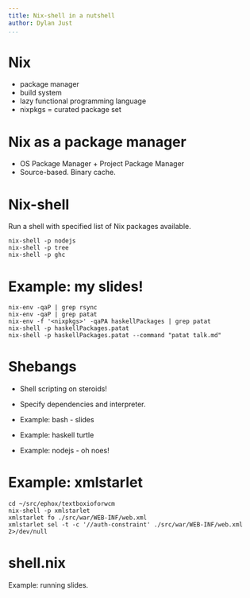 ```yaml
---
title: Nix-shell in a nutshell
author: Dylan Just
...
```


#  

# Nix

- package manager
- build system
- lazy functional programming language
- nixpkgs = curated package set

# Nix as a package manager

- OS Package Manager + Project Package Manager
- Source-based. Binary cache.

# Nix-shell

Run a shell with specified list of Nix packages available.

```
nix-shell -p nodejs
nix-shell -p tree 
nix-shell -p ghc

```

# Example: my slides!

```
nix-env -qaP | grep rsync
nix-env -qaP | grep patat
nix-env -f '<nixpkgs>' -qaPA haskellPackages | grep patat
nix-shell -p haskellPackages.patat
nix-shell -p haskellPackages.patat --command "patat talk.md"
```

# Shebangs

- Shell scripting on steroids!
- Specify dependencies and interpreter.

- Example: bash - slides 
- Example: haskell turtle
- Example: nodejs - oh noes!


# Example: xmlstarlet

```
cd ~/src/ephox/textboxioforwcm
nix-shell -p xmlstarlet
xmlstarlet fo ./src/war/WEB-INF/web.xml
xmlstarlet sel -t -c '//auth-constraint' ./src/war/WEB-INF/web.xml 2>/dev/null

```


# shell.nix

Example: running slides.
